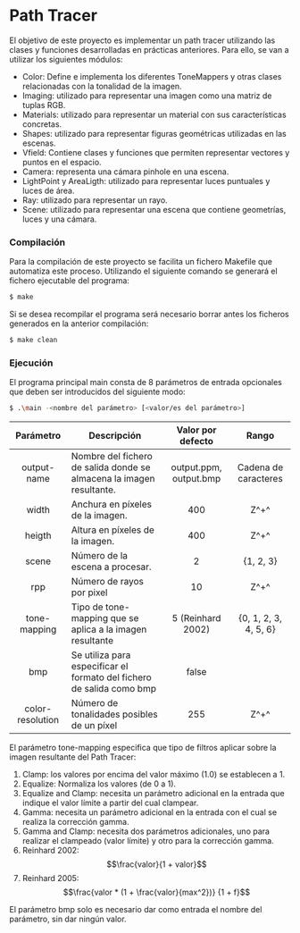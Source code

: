 # Path Tracer
El objetivo de este proyecto es implementar un path tracer utilizando las clases y funciones desarrolladas en prácticas anteriores. Para ello, se van a utilizar los siguientes módulos:
  - Color: Define e implementa los diferentes ToneMappers y otras clases relacionadas con la tonalidad  de la imagen.
  - Imaging: utilizado para representar una imagen como una matriz de tuplas RGB.
  - Materials: utilizado para representar un material con sus características concretas.
  - Shapes: utilizado para representar figuras geométricas utilizadas en las escenas.
  - Vfield: Contiene clases y funciones que permiten representar vectores y puntos en el espacio.
  - Camera: representa una cámara pinhole en una escena.
  - LightPoint y AreaLigth: utilizado para representar luces puntuales y luces de área.
  - Ray: utilizado para representar un rayo.
  - Scene: utilizado para representar una escena que contiene geometrías, luces y una cámara.

### Compilación
Para la compilación de este proyecto se facilita un fichero Makefile que automatiza este proceso. Utilizando el siguiente comando se generará el fichero ejecutable del programa:

```sh
$ make
```
Si se desea recompilar el programa será necesario borrar antes los ficheros generados en la anterior compilación:

```sh
$ make clean
```

### Ejecución
El programa principal main consta de 8 parámetros de entrada opcionales que deben ser introducidos del siguiente modo: 
```sh
$ .\main -<nombre del parámetro> [<valor/es del parámetro>]
```
| Parámetro | Descripción | Valor por defecto | Rango |
| :-------: | ----------- | :---------------: | :---: |
| output-name | Nombre del fichero de salida donde se almacena la imagen resultante. | output.ppm, output.bmp | Cadena de caracteres |
| width | Anchura en píxeles de la imagen. | 400 | Z^+^ |
| heigth | Altura en píxeles de la imagen. | 400 | Z^+^ |
| scene | Número de la escena a procesar. | 2 | {1, 2, 3} |
| rpp | Número de rayos por pixel | 10 | Z^+^ |
| tone-mapping | Tipo de tone-mapping que se aplica a la imagen resultante | 5 (Reinhard 2002) | {0, 1, 2, 3, 4, 5, 6} |
| bmp | Se utiliza para especificar el formato del fichero de salida como bmp | false |  |
| color-resolution | Número de tonalidades posibles de un píxel | 255 | Z^+^ |

El parámetro tone-mapping especifica que tipo de filtros aplicar sobre la imagen resultante del Path Tracer:
  1) Clamp: los valores por encima del valor máximo (1.0) se establecen a 1.
  2) Equalize: Normaliza los valores (de 0 a 1).
  3) Equalize and Clamp: necesita un parámetro adicional en la entrada que indique el valor límite a partir del cual clampear.
  4) Gamma: necesita un parámetro adicional en la entrada con el cual se realiza la corrección gamma.
  5) Gamma and Clamp: necesita dos parámetros adicionales, uno para realizar el clampeado (valor límite) y otro para la corrección gamma.
  6) Reinhard 2002: $$\frac{valor}{1 + valor}$$
  7) Reinhard 2005: $$\frac{valor * (1 + \frac{valor}{max^2})} {1 + f}$$

El parámetro bmp solo es necesario dar como entrada el nombre del parámetro, sin dar ningún valor.
